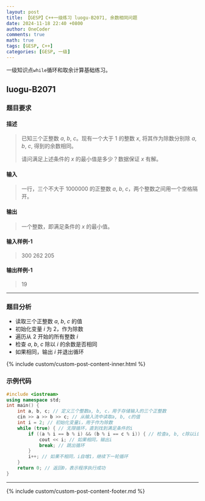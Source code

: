 ```yaml
---
layout: post
title: 【GESP】C++一级练习 luogu-B2071, 余数相同问题
date: 2024-11-18 22:40 +0800
author: OneCoder
comments: true
math: true
tags: [GESP, C++]
categories: [GESP, 一级]
---
```

一级知识点`while`循环和取余计算基础练习。

<!--more-->

## luogu-B2071

### 题目要求

#### 描述

>已知三个正整数 $a$, $b$, $c$。现有一个大于 $1$ 的整数 $x$, 将其作为除数分别除 $a$, $b$, $c$, 得到的余数相同。
>
>请问满足上述条件的 $x$ 的最小值是多少？数据保证 $x$ 有解。

#### 输入

>一行，三个不大于 $1000000$ 的正整数 $a$, $b$, $c$，两个整数之间用一个空格隔开。

#### 输出

>一个整数，即满足条件的 $x$ 的最小值。

#### 输入样例-1

>300 262 205

#### 输出样例-1

>19

---

### 题目分析

- 读取三个正整数 $a$, $b$, $c$ 的值
- 初始化变量 $i$ 为 $2$，作为除数
- 遍历从 $2$ 开始的所有整数 $i$
- 检查 $a$, $b$, $c$ 除以 $i$ 的余数是否相同
- 如果相同，输出 $i$ 并退出循环

{% include custom/custom-post-content-inner.html %}

### 示例代码

```cpp
#include <iostream>
using namespace std;
int main() {
    int a, b, c; // 定义三个整数a, b, c，用于存储输入的三个正整数
    cin >> a >> b >> c; // 从输入流中读取a, b, c的值
    int i = 2; // 初始化变量i，用于作为除数
    while (true) { // 无限循环，直到找到满足条件的i
        if ((a % i == b % i) && (b % i == c % i)) { // 检查a, b, c除以i的余数是否相同
            cout << i; // 如果相同，输出i
            break; // 跳出循环
        }
        i++; // 如果不相同，i自增1，继续下一轮循环
    }
    return 0; // 返回0，表示程序执行成功
}
```

---

{% include custom/custom-post-content-footer.md %}
